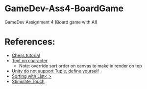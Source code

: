 # GameDev-Ass4-BoardGame
GameDev Assignment 4 (Board game with AI)

# References:

- [Chess tutorial](https://www.youtube.com/watch?v=lFZeeTZ29w0&list=PLXV-vjyZiT4b7WGjgiqMy422AVyMaigl1&index=1)
- [Text on character](https://stackoverflow.com/a/49472036)
  - Note: override sort order on canvas to make in render on top
- [Unity do not support Tuple, define yourself](https://stackoverflow.com/a/49194996)
- [Sorting with List<,>](https://stackoverflow.com/questions/28809816/how-can-i-sort-a-listtupleint-double/28809910)
- [Stimulate Touch](http://answers.unity.com/answers/1857559/view.html)